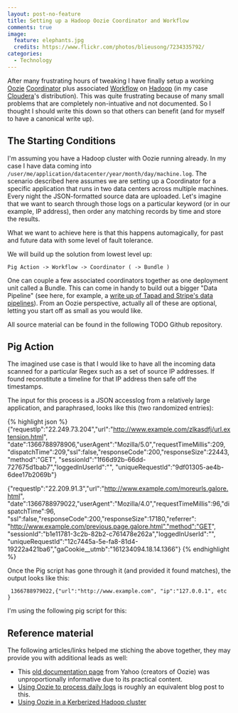 ```yaml
---
layout: post-no-feature
title: Setting up a Hadoop Oozie Coordinator and Workflow
comments: true
image:
  feature: elephants.jpg
  credits: https://www.flickr.com/photos/blieusong/7234335792/
categories: 
  - Technology
---
```


After many frustrating hours of tweaking I have finally setup a working
[Oozie](https://oozie.apache.org/)
[Coordinator](https://oozie.apache.org/docs/3.1.3-incubating/CoordinatorFunctionalSpec.html)
plus associated
[Workflow](https://oozie.apache.org/docs/3.1.3-incubating/WorkflowFunctionalSpec.html)
on [Hadoop](http://hadoop.apache.org) (in my case [Cloudera](http://www.cloudera.com/content/cloudera/en/about/hadoop-and-big-data.html)'s distribution). This was quite frustrating
because of many small problems that are completely non-intuative and not
documented. So I thought I should write this down so that others can benefit
(and for myself to have a canonical write up).

## The Starting Conditions
I'm assuming you have a Hadoop cluster with Oozie running already. In my case I have data coming into `/user/me/application/datacenter/year/month/day/machine.log`. The scenario described here assumes we are setting up a Coordinator for a specific application that runs in two data centers across multiple machines. Every night the JSON-formatted source data are uploaded. Let's imagine that we want to search through those logs on a particular keyword (or in our example, IP address), then order any matching records by time and store the results.

What we want to achieve here is that this happens automagically, for past and future data with some level of fault tolerance.

We will build up the solution from lowest level up:

`Pig Action -> Workflow -> Coordinator ( -> Bundle )`

One can couple a few associated coordinators together as one deployment unit called a Bundle. This can come in handy to build out a bigger "Data Pipeline" (see here, for example, a [write up of Tapad and Stripe's data pipelines](http://www.hakkalabs.co/articles/big-small-hot-or-cold-your-data-needs-a-robust-pipeline-examples-from-stripe-tapad-etsy-square)). From an Oozie perspective, actually all of these are optional, letting you start off as small as you would like.

All source material can be found in the following TODO Github repository.

## Pig Action
The imagined use case is that I would like to have all the incoming data scanned for a particular Regex such as a set of source IP addresses. If found reconstitute a timeline for that IP address then safe off the timestamps.

The input for this process is a JSON accesslog from a relatively large application, and paraphrased, looks like this (two randomized entries):

{% highlight json %}
{"requestIp":"22.249.73.204","url":"http://www.example.com/zlkasdfj/url.extension.html",
"date":1366788978906,"userAgent":"Mozilla/5.0","requestTimeMillis":209,
"dispatchTime":209,"ssl":false,"responseCode":200,"responseSize":22443,"method":"GET",
"sessionId":"1f66d92b-66dd-727675d1bab7","loggedInUserId":"",
"uniqueRequestId":"9df01305-ae4b-6dee17b2069b"}

{"requestIp":"22.209.91.3","url":"http://www.example.com/moreurls.galore.html",
"date":1366788979022,"userAgent":"Mozilla/4.0","requestTimeMillis":96,"dispatchTime":96,
"ssl":false,"responseCode":200,"responseSize":17180,"referrer":
"http://www.example.com/previous.page.galore.html","method":"GET",
"sessionId":"b1e11781-3c2b-82b2-c761478e262a","loggedInUserId":"",
"uniqueRequestId":"12c7445a-5e-fa8-81d4-19222a421ba6","gaCookie__utmb":"161234094.18.14.1366"}
{% endhighlight %}

Once the Pig script has gone through it (and provided it found matches), the output looks like this:

     1366788979022,{"url":"http://www.example.com", "ip":"127.0.0.1", etc }

I'm using the following pig script for this:









## Reference material
The following articles/links helped me stiching the above together, they may provide you with additional leads as well:

- This [old documentation page](https://github.com/yahoo/oozie/wiki/Oozie-Coord-Use-Cases) from Yahoo (creators of Oozie) was unproportionally informative due to its practical content.
- [Using Oozie to process daily logs](http://ehukai.com/2011/06/14/using-oozie-to-process-daily-logs/) is roughly an equivalent blog post to this.
- [Using Oozie in a Kerberized Hadoop cluster](http://prodlife.wordpress.com/2013/11/22/using-oozie-in-kerberized-cluster/)






















